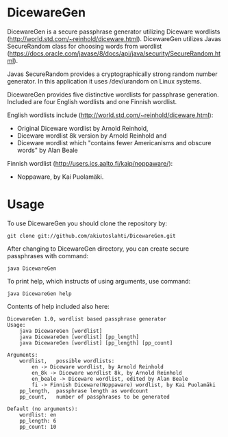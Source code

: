 # DicewareGen

DicewareGen is a secure passphrase generator utilizing Diceware wordlists (http://world.std.com/~reinhold/diceware.html).
DicewareGen utilizes Javas SecureRandom class for choosing words from wordlist (https://docs.oracle.com/javase/8/docs/api/java/security/SecureRandom.html).

Javas SecureRandom provides a cryptographically strong random number generator. In this application it uses /dev/urandom on Linux systems.

DicewareGen provides five distinctive wordlists for passphrase generation. Included are four English wordlists and one Finnish wordlist.

English wordlists include (http://world.std.com/~reinhold/diceware.html):
* Original Diceware wordlist by Arnold Reinhold,
* Diceware wordlist 8k version by Arnold Reinhold and
* Diceware wordlist which "contains fewer Americanisms and obscure words" by Alan Beale

Finnish wordlist (http://users.ics.aalto.fi/kaip/noppaware/):
* Noppaware, by Kai Puolamäki. 

# Usage

To use DicewareGen you should clone the repository by:

```git clone git://github.com/akiutoslahti/DicewareGen.git```

After changing to DicewareGen directory, you can create secure passphrases with command:

```java DicewareGen```

To print help, which instructs of using arguments, use command:

```java DicewareGen help```

Contents of help included also here:
```
DicewareGen 1.0, wordlist based passphrase generator
Usage:
    java DicewareGen [wordlist]
    java DicewareGen [wordlist] [pp_length]
    java DicewareGen [wordlist] [pp_length] [pp_count]

Arguments:
    wordlist,	possible wordlists:
        en -> Diceware wordlist, by Arnold Reinhold
        en_8k -> Diceware wordlist 8k, by Arnold Reinhold
        en_beale -> Diceware wordlist, edited by Alan Beale
        fi -> Finnish Diceware(Noppaware) wordlist, by Kai Puolamäki
    pp_length,	passphrase length as wordcount
    pp_count,	number of passphrases to be generated

Default (no arguments):
    wordlist: en
    pp_length: 6
    pp_count: 10
```
